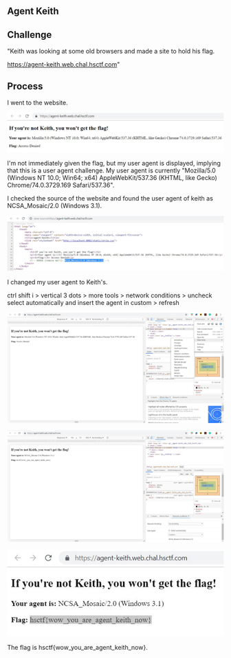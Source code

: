 ## Agent Keith

## Challenge

"Keith was looking at some old browsers and made a site to hold his flag.

https://agent-keith.web.chal.hsctf.com"

## Process

I went to the website.

![first](first.JPG)

I'm not immediately given the flag, but my user agent is displayed, implying that this is a user agent challenge. My user agent is currently "Mozilla/5.0 (Windows NT 10.0; Win64; x64) AppleWebKit/537.36 (KHTML, like Gecko) Chrome/74.0.3729.169 Safari/537.36".

I checked the source of the website and found the user agent of keith as NCSA_Mosaic/2.0 (Windows 3.1).

![second](second.JPG)

I changed my user agent to Keith's. 

ctrl shift i > vertical 3 dots > more tools > network conditions > uncheck select automatically and insert the agent in custom > refresh

![third](third.JPG)

![fourth](Capture4lookatbottomright.JPG)

![flag](flag.JPG)

The flag is hsctf{wow_you_are_agent_keith_now}.
